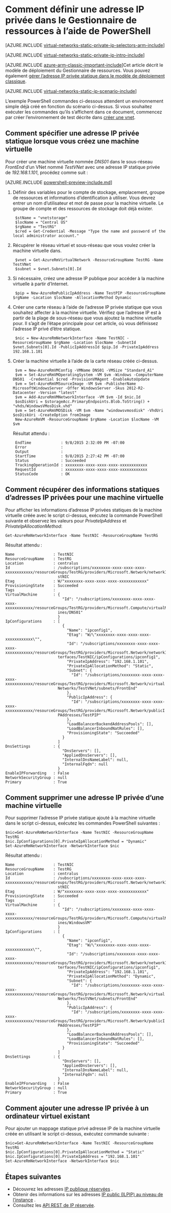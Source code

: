 <properties 
   pageTitle="Comment définir une adresse IP privée dans le Gestionnaire de ressources Azure à l’aide de PowerShell | Microsoft Azure"
   description="Présentation des adresses IP privées statiques et comment les gérer dans le Gestionnaire de ressources Azure à l’aide de PowerShell"
   services="virtual-network"
   documentationCenter="na"
   authors="jimdial"
   manager="carmonm"
   editor="tysonn"
   tags="azure-resource-manager"
/>
<tags 
   ms.service="virtual-network"
   ms.devlang="na"
   ms.topic="article"
   ms.tgt_pltfrm="na"
   ms.workload="infrastructure-services"
   ms.date="02/23/2016"
   ms.author="jdial" />

# <a name="how-to-set-a-static-private-ip-address-in-resource-manager-by-using-powershell"></a>Comment définir une adresse IP privée dans le Gestionnaire de ressources à l’aide de PowerShell

[AZURE.INCLUDE [virtual-networks-static-private-ip-selectors-arm-include](../../includes/virtual-networks-static-private-ip-selectors-arm-include.md)]

[AZURE.INCLUDE [virtual-networks-static-private-ip-intro-include](../../includes/virtual-networks-static-private-ip-intro-include.md)]

[AZURE.INCLUDE [azure-arm-classic-important-include](../../includes/azure-arm-classic-important-include.md)]Cet article décrit le modèle de déploiement du Gestionnaire de ressources. Vous pouvez également [gérer l’adresse IP privée statique dans le modèle de déploiement classique](virtual-networks-static-private-ip-classic-ps.md).

[AZURE.INCLUDE [virtual-networks-static-ip-scenario-include](../../includes/virtual-networks-static-ip-scenario-include.md)]

L’exemple PowerShell commandes ci-dessous attendent un environnement simple déjà créé en fonction du scénario ci-dessus. Si vous souhaitez exécuter les commandes qu’ils s’affichent dans ce document, commencez par créer l’environnement de test décrite dans [créer une vnet](virtual-networks-create-vnet-arm-ps.md).

## <a name="how-to-specify-a-static-private-ip-address-when-creating-a-vm"></a>Comment spécifier une adresse IP privée statique lorsque vous créez une machine virtuelle
Pour créer une machine virtuelle nommée *DNS01* dans le sous-réseau *FrontEnd* d’un VNet nommé *TestVNet* avec une adresse IP statique privée de *192.168.1.101*, procédez comme suit :

[AZURE.INCLUDE [powershell-preview-include.md](../../includes/powershell-preview-include.md)]

1. Définir des variables pour le compte de stockage, emplacement, groupe de ressources et informations d’identification à utiliser. Vous devrez entrer un nom d’utilisateur et mot de passe pour la machine virtuelle. Le groupe de compte et des ressources de stockage doit déjà exister.

        $stName = "vnetstorage"
        $locName = "Central US"
        $rgName = "TestRG"
        $cred = Get-Credential -Message "Type the name and password of the local administrator account."

3. Récupérer le réseau virtuel et sous-réseau que vous voulez créer la machine virtuelle dans.

        $vnet = Get-AzureRmVirtualNetwork -ResourceGroupName TestRG -Name TestVNet  
        $subnet = $vnet.Subnets[0].Id

4. Si nécessaire, créez une adresse IP publique pour accéder à la machine virtuelle à partir d’Internet.

        $pip = New-AzureRmPublicIpAddress -Name TestPIP -ResourceGroupName $rgName -Location $locName -AllocationMethod Dynamic

5. Créer une carte réseau à l’aide de l’adresse IP privée statique que vous souhaitez affecter à la machine virtuelle. Vérifiez que l’adresse IP est à partir de la plage de sous-réseau que vous ajoutez la machine virtuelle pour. Il s’agit de l’étape principale pour cet article, où vous définissez l’adresse IP privé d’être statique.

        $nic = New-AzureRmNetworkInterface -Name TestNIC -ResourceGroupName $rgName -Location $locName -SubnetId $vnet.Subnets[0].Id -PublicIpAddressId $pip.Id -PrivateIpAddress 192.168.1.101

6. Créer la machine virtuelle à l’aide de la carte réseau créée ci-dessus.

        $vm = New-AzureRmVMConfig -VMName DNS01 -VMSize "Standard_A1"
        $vm = Set-AzureRmVMOperatingSystem -VM $vm -Windows -ComputerName DNS01  -Credential $cred -ProvisionVMAgent -EnableAutoUpdate
        $vm = Set-AzureRmVMSourceImage -VM $vm -PublisherName MicrosoftWindowsServer -Offer WindowsServer -Skus 2012-R2-Datacenter -Version "latest"
        $vm = Add-AzureRmVMNetworkInterface -VM $vm -Id $nic.Id
        $osDiskUri = $storageAcc.PrimaryEndpoints.Blob.ToString() + "vhds/WindowsVMosDisk.vhd"
        $vm = Set-AzureRmVMOSDisk -VM $vm -Name "windowsvmosdisk" -VhdUri $osDiskUri -CreateOption fromImage
        New-AzureRmVM -ResourceGroupName $rgName -Location $locName -VM $vm 

    Résultat attendu :

        EndTime             : 9/8/2015 2:32:09 PM -07:00
        Error               : 
        Output              : 
        StartTime           : 9/8/2015 2:27:42 PM -07:00
        Status              : Succeeded
        TrackingOperationId : xxxxxxxx-xxxx-xxxx-xxxx-xxxxxxxxxxxx
        RequestId           : xxxxxxxx-xxxx-xxxx-xxxx-xxxxxxxxxxxx
        StatusCode          : OK 


## <a name="how-to-retrieve-static-private-ip-address-information-for-a-vm"></a>Comment récupérer des informations statiques d’adresses IP privées pour une machine virtuelle
Pour afficher les informations d’adresse IP privées statiques de la machine virtuelle créée avec le script ci-dessus, exécutez la commande PowerShell suivante et observez les valeurs pour *PrivateIpAddress* et *PrivateIpAllocationMethod*:

    Get-AzureRmNetworkInterface -Name TestNIC -ResourceGroupName TestRG

Résultat attendu :

    Name                 : TestNIC
    ResourceGroupName    : TestRG
    Location             : centralus
    Id                   : /subscriptions/xxxxxxxx-xxxx-xxxx-xxxx-xxxxxxxxxxxx/resourceGroups/TestRG/providers/Microsoft.Network/networkInterfaces/Te
                           stNIC
    Etag                 : W/"xxxxxxxx-xxxx-xxxx-xxxx-xxxxxxxxxxxx"
    ProvisioningState    : Succeeded
    Tags                 : 
    VirtualMachine       : {
                             "Id": "/subscriptions/xxxxxxxx-xxxx-xxxx-xxxx-xxxxxxxxxxxx/resourceGroups/TestRG/providers/Microsoft.Compute/virtualMach
                           ines/DNS01"
                           }
    IpConfigurations     : [
                             {
                               "Name": "ipconfig1",
                               "Etag": "W/\"xxxxxxxx-xxxx-xxxx-xxxx-xxxxxxxxxxxx\"",
                               "Id": "/subscriptions/xxxxxxxx-xxxx-xxxx-xxxx-xxxxxxxxxxxx/resourceGroups/TestRG/providers/Microsoft.Network/networkIn
                           terfaces/TestNIC/ipConfigurations/ipconfig1",
                               "PrivateIpAddress": "192.168.1.101",
                               "PrivateIpAllocationMethod": "Static",
                               "Subnet": {
                                 "Id": "/subscriptions/xxxxxxxx-xxxx-xxxx-xxxx-xxxxxxxxxxxx/resourceGroups/TestRG/providers/Microsoft.Network/virtual
                           Networks/TestVNet/subnets/FrontEnd"
                               },
                               "PublicIpAddress": {
                                 "Id": "/subscriptions/xxxxxxxx-xxxx-xxxx-xxxx-xxxxxxxxxxxx/resourceGroups/TestRG/providers/Microsoft.Network/publicI
                           PAddresses/TestPIP"
                               },
                               "LoadBalancerBackendAddressPools": [],
                               "LoadBalancerInboundNatRules": [],
                               "ProvisioningState": "Succeeded"
                             }
                           ]
    DnsSettings          : {
                             "DnsServers": [],
                             "AppliedDnsServers": [],
                             "InternalDnsNameLabel": null,
                             "InternalFqdn": null
                           }
    EnableIPForwarding   : False
    NetworkSecurityGroup : null
    Primary              : True

## <a name="how-to-remove-a-static-private-ip-address-from-a-vm"></a>Comment supprimer une adresse IP privée d’une machine virtuelle
Pour supprimer l’adresse IP privée statique ajouté à la machine virtuelle dans le script ci-dessus, exécutez les commandes PowerShell suivantes :
    
    $nic=Get-AzureRmNetworkInterface -Name TestNIC -ResourceGroupName TestRG
    $nic.IpConfigurations[0].PrivateIpAllocationMethod = "Dynamic"
    Set-AzureRmNetworkInterface -NetworkInterface $nic

Résultat attendu :

    Name                 : TestNIC
    ResourceGroupName    : TestRG
    Location             : centralus
    Id                   : /subscriptions/xxxxxxxx-xxxx-xxxx-xxxx-xxxxxxxxxxxx/resourceGroups/TestRG/providers/Microsoft.Network/networkInterfaces/Te
                           stNIC
    Etag                 : W/"xxxxxxxx-xxxx-xxxx-xxxx-xxxxxxxxxxxx"
    ProvisioningState    : Succeeded
    Tags                 : 
    VirtualMachine       : {
                             "Id": "/subscriptions/xxxxxxxx-xxxx-xxxx-xxxx-xxxxxxxxxxxx/resourceGroups/TestRG/providers/Microsoft.Compute/virtualMach
                           ines/WindowsVM"
                           }
    IpConfigurations     : [
                             {
                               "Name": "ipconfig1",
                               "Etag": "W/\"xxxxxxxx-xxxx-xxxx-xxxx-xxxxxxxxxxxx\"",
                               "Id": "/subscriptions/xxxxxxxx-xxxx-xxxx-xxxx-xxxxxxxxxxxx/resourceGroups/TestRG/providers/Microsoft.Network/networkIn
                           terfaces/TestNIC/ipConfigurations/ipconfig1",
                               "PrivateIpAddress": "192.168.1.101",
                               "PrivateIpAllocationMethod": "Dynamic",
                               "Subnet": {
                                 "Id": "/subscriptions/xxxxxxxx-xxxx-xxxx-xxxx-xxxxxxxxxxxx/resourceGroups/TestRG/providers/Microsoft.Network/virtual
                           Networks/TestVNet/subnets/FrontEnd"
                               },
                               "PublicIpAddress": {
                                 "Id": "/subscriptions/xxxxxxxx-xxxx-xxxx-xxxx-xxxxxxxxxxxx/resourceGroups/TestRG/providers/Microsoft.Network/publicI
                           PAddresses/TestPIP"
                               },
                               "LoadBalancerBackendAddressPools": [],
                               "LoadBalancerInboundNatRules": [],
                               "ProvisioningState": "Succeeded"
                             }
                           ]
    DnsSettings          : {
                             "DnsServers": [],
                             "AppliedDnsServers": [],
                             "InternalDnsNameLabel": null,
                             "InternalFqdn": null
                           }
    EnableIPForwarding   : False
    NetworkSecurityGroup : null
    Primary              : True

## <a name="how-to-add-a-static-private-ip-address-to-an-existing-vm"></a>Comment ajouter une adresse IP privée à un ordinateur virtuel existant
Pour ajouter un mappage statique privé adresse IP de la machine virtuelle créée en utilisant le script ci-dessus, exécutez commande suivante :

    $nic=Get-AzureRmNetworkInterface -Name TestNIC -ResourceGroupName TestRG
    $nic.IpConfigurations[0].PrivateIpAllocationMethod = "Static"
    $nic.IpConfigurations[0].PrivateIpAddress = "192.168.1.101"
    Set-AzureRmNetworkInterface -NetworkInterface $nic

## <a name="next-steps"></a>Étapes suivantes

- Découvrez les adresses [IP publique réservées](virtual-networks-reserved-public-ip.md) .
- Obtenir des informations sur les adresses [IP public (ILPIP) au niveau de l’instance](virtual-networks-instance-level-public-ip.md) .
- Consultez les [API REST de IP réservée](https://msdn.microsoft.com/library/azure/dn722420.aspx).